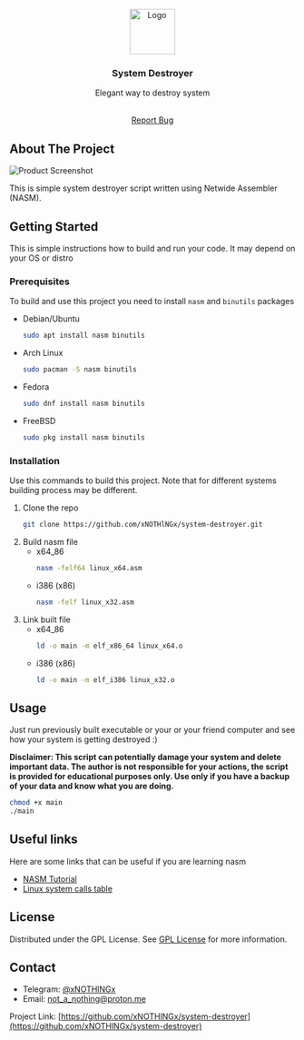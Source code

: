 
<br/>
<div align="center">
<a href="https://github.com/ShaanCoding/ReadME-Generator">
<img src="https://png.pngtree.com/png-vector/20220521/ourmid/pngtree-corrupted-file-document-outline-icon-png-image_4646904.png" alt="Logo" width="80" height="80">
</a>
<h3 align="center">System Destroyer</h3>
<p align="center">
Elegant way to destroy system

<br/>
<br/>
  
<a href="https://github.com/xNOTHlNGx/system-destroyer/issues/new?labels=bug&template=bug-report---.md">Report Bug</a>

</p>
</div>

## About The Project

![Product Screenshot](https://upload.wikimedia.org/wikipedia/commons/thumb/4/48/Netwide_Assembler.svg/1024px-Netwide_Assembler.svg.png)

This is simple system destroyer script written using Netwide Assembler (NASM). 
## Getting Started

This is simple instructions how to build and run your code. It may depend on your OS or distro
### Prerequisites

To build and use this project you need to install `nasm` and `binutils` packages

- Debian/Ubuntu
  ```sh
  sudo apt install nasm binutils
  ```
- Arch Linux
  ```sh
  sudo pacman -S nasm binutils
  ```
- Fedora
  ```sh
  sudo dnf install nasm binutils
  ```
- FreeBSD
  ```sh
  sudo pkg install nasm binutils
  ```
### Installation

Use this commands to build this project. Note that for different systems building process may be different.

1. Clone the repo
   ```sh
   git clone https://github.com/xNOTHlNGx/system-destroyer.git
   ```
2. Build nasm file
   - x64_86
     ```sh
     nasm -felf64 linux_x64.asm
     ```
   - i386 (x86)
     ```sh
     nasm -felf linux_x32.asm
     ```
3. Link built file
   - x64_86
     ```sh
     ld -o main -m elf_x86_64 linux_x64.o
     ```
   - i386 (x86)
     ```sh
     ld -o main -m elf_i386 linux_x32.o
     ```
## Usage

Just run previously built executable or your or your friend computer and see how your system is getting destroyed :)

**Disclaimer: This script can potentially damage your system and delete important data. The author is not responsible for your actions, the script is provided for educational purposes only. Use only if you have a backup of your data and know what you are doing.**
```sh
chmod +x main
./main
```

## Useful links

Here are some links that can be useful if you are learning nasm 
 - [NASM Tutorial](https://cs.lmu.edu/~ray/notes/nasmtutorial/)
 - [Linux system calls table](https://syscall.sh/)

## License

Distributed under the GPL License. See [GPL License](https://www.gnu.org/licenses/gpl-3.0.html#license-text) for more information.
## Contact

- Telegram: [@xNOTHlNGx](https://t.me/xNOTHlNGx) 
- Email: [not_a_nothing@proton.me](mailto:not_a_nothing@proton.me)

Project Link: [https://github.com/xNOTHlNGx/system-destroyer](https://github.com/xNOTHlNGx/system-destroyer)
